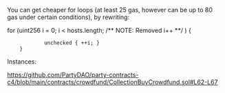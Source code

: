 You can get cheaper for loops (at least 25 gas, however can be up to 80 gas under certain conditions), by rewriting:

 for (uint256 i = 0; i < hosts.length; /** NOTE: Removed i++ **/ ) {
             
                unchecked { ++i; }
        }       

Instances:

https://github.com/PartyDAO/party-contracts-c4/blob/main/contracts/crowdfund/CollectionBuyCrowdfund.sol#L62-L67